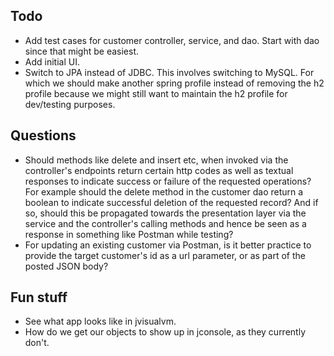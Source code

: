 Todo
---
* Add test cases for customer controller, service, and dao. Start with dao since that might be easiest.
* Add initial UI.
* Switch to JPA instead of JDBC. This involves switching to MySQL. For which we should make
another spring profile instead of removing the h2 profile because we might still
want to maintain the h2 profile for dev/testing purposes.


Questions
---
* Should methods like delete and insert etc, when invoked via the controller's endpoints return certain http codes
as well as textual responses to indicate success or failure of the requested operations? For example should the delete
method in the customer dao return a boolean to indicate successful deletion of the requested record? And if so, should
this be propagated towards the presentation layer via the service and the controller's calling methods and hence
be seen as a response in something like Postman while testing?
* For updating an existing customer via Postman, is it better practice to provide the target customer's id as a url
parameter, or as part of the posted JSON body?

Fun stuff
---
* See what app looks like in jvisualvm.
* How do we get our objects to show up in jconsole, as they currently don't.
